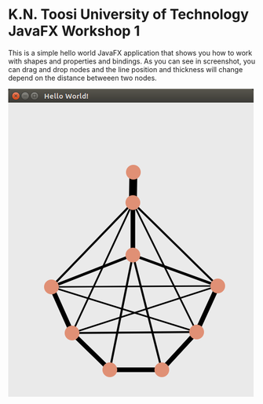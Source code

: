 # K.N. Toosi University of Technology JavaFX Workshop 1
This is a simple hello world JavaFX application that shows you how to work with shapes and properties and bindings.
As you can see in screenshot, you can drag and drop nodes and the line position and thickness will change depend on the distance betweeen two nodes.

![alt text](https://raw.githubusercontent.com/mhrimaz/JavaFXWorkshop_01/master/screenshot.png "Screenshot")


